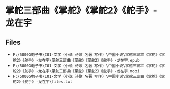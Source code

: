 # 掌舵三部曲《掌舵》《掌舵2》《舵手》-龙在宇

## Files

- `F:/5000G电子书\I01-文学（小说 诗歌 名著 写作）\中国小说\掌舵三部曲《掌舵》《掌舵2》《舵手》-龙在宇\掌舵三部曲《掌舵》《掌舵2》《舵手》-龙在宇.epub`
- `F:/5000G电子书\I01-文学（小说 诗歌 名著 写作）\中国小说\掌舵三部曲《掌舵》《掌舵2》《舵手》-龙在宇\掌舵三部曲《掌舵》《掌舵2》《舵手》-龙在宇.mobi`
- `F:/5000G电子书\I01-文学（小说 诗歌 名著 写作）\中国小说\掌舵三部曲《掌舵》《掌舵2》《舵手》-龙在宇\files.txt`

